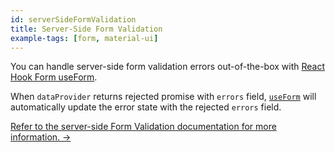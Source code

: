 ```yaml
---
id: serverSideFormValidation
title: Server-Side Form Validation
example-tags: [form, material-ui]
---
```


You can handle server-side form validation errors out-of-the-box with [React Hook Form useForm][react-hook-form-use-form].

When `dataProvider` returns rejected promise with `errors` field, [`useForm`][react-hook-form-use-form] will automatically update the error state with the rejected `errors` field.

[Refer to the server-side Form Validation documentation for more information. →](/docs/advanced-tutorials/forms/server-side-form-validation/)

<CodeSandboxExample path="server-side-form-validation-material-ui" />

[react-hook-form-use-form]: /docs/packages/list-of-packages
